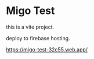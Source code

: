 # Migo Test

this is a vite project.

deploy to firebase hosting.

<https://migo-test-32c55.web.app/>
